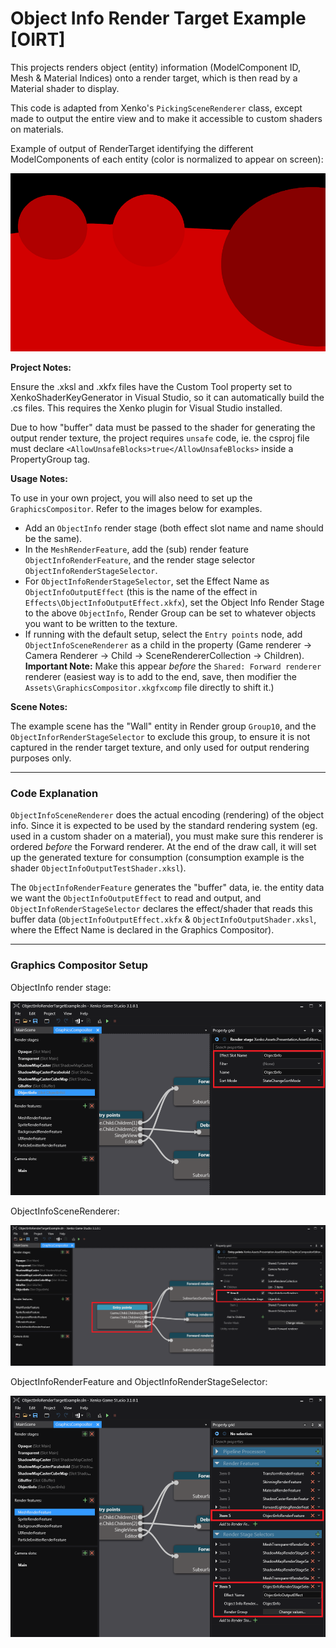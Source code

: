 # Object Info Render Target Example [OIRT]

This projects renders object (entity) information (ModelComponent ID, Mesh & Material Indices) onto a render target, which is then read by a Material shader to display.

This code is adapted from Xenko's `PickingSceneRenderer` class, except made to output the entire view and to make it accessible to custom shaders on materials.

Example of output of RenderTarget identifying the different ModelComponents of each entity (color is normalized to appear on screen):

![Render Target Output](images/rendertarget_output.png)

**Project Notes:**

Ensure the .xksl and .xkfx files have the Custom Tool property set to XenkoShaderKeyGenerator in Visual Studio, so it can automatically build the .cs files. This requires the Xenko plugin for Visual Studio installed.

Due to how "buffer" data must be passed to the shader for generating the output render texture, the project requires `unsafe` code, ie. the csproj file must declare `<AllowUnsafeBlocks>true</AllowUnsafeBlocks>` inside a PropertyGroup tag. 

**Usage Notes:**

To use in your own project, you will also need to set up the `GraphicsCompositor`. Refer to the images below for examples.

- Add an `ObjectInfo` render stage (both effect slot name and name should be the same).
- In the `MeshRenderFeature`, add the (sub) render feature `ObjectInfoRenderFeature`, and the render stage selector `ObjectInfoRenderStageSelector`.
- For `ObjectInfoRenderStageSelector`, set the Effect Name as `ObjectInfoOutputEffect` (this is the name of the effect in `Effects\ObjectInfoOutputEffect.xkfx`), set the Object Info Render Stage to the above `ObjectInfo`, Render Group can be set to whatever objects you want to be written to the texture.
- If running with the default setup, select the `Entry points` node, add `ObjectInfoSceneRenderer` as a child in the property (Game renderer -> Camera Renderer -> Child -> SceneRendererCollection -> Children). **Important Note:** Make this appear *before* the `Shared: Forward renderer` renderer (easiest way is to add to the end, save, then modifier the `Assets\GraphicsCompositor.xkgfxcomp` file directly to shift it.)

**Scene Notes:**

The example scene has the "Wall" entity in Render group `Group10`, and the `ObjectInforRenderStageSelector` to exclude this group, to ensure it is not captured in the render target texture, and only used for output rendering purposes only.

---
### Code Explanation

`ObjectInfoSceneRenderer` does the actual encoding (rendering) of the object info. Since it is expected to be used by the standard rendering system (eg. used in a custom shader on a material), you must make sure this renderer is ordered *before* the Forward renderer.
At the end of the draw call, it will set up the generated texture for consumption (consumption example is the shader `ObjectInfoOutputTestShader.xksl`).

The `ObjectInfoRenderFeature` generates the "buffer" data, ie. the entity data we want the `ObjectInfoOutputEffect` to read and output, and `ObjectInfoRenderStageSelector` declares the effect/shader that reads this buffer data (`ObjectInfoOutputEffect.xkfx` & `ObjectInfoOutputShader.xksl`, where the Effect Name is declared in the Graphics Compositor).

---
### Graphics Compositor Setup

ObjectInfo render stage:

![Render Stage](images/gfxcomp_renderstage.png)

ObjectInfoSceneRenderer:

![Entry Points](images/gfxcomp_entrypoints.png)

ObjectInfoRenderFeature and ObjectInfoRenderStageSelector:

![Mesh Render Feature](images/gfxcomp_meshrenderfeature.png)
